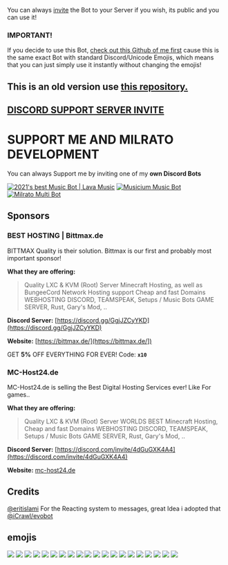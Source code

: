 You can always [invite](https://dc.musicium.eu) the Bot to your Server if you wish, its public and you can use it!

### **IMPORTANT!** 

If you decide to use this Bot, [check out this Github of me first](https://github.com/Tomato6966/Music-Bot-with-Filter) cause this is the same exact Bot with standard Discord/Unicode Emojis, which means that you can just simply use it instantly without changing the emojis!

## **This is an old version use [this repository.](https://github.com/Tomato6966/distube-music-bot/tree/latest-version)**

## [**DISCORD SUPPORT SERVER INVITE**](https://support.milrato.eu)

# SUPPORT ME AND MILRATO DEVELOPMENT

You can always Support me by inviting one of my **own Discord Bots**

[![2021's best Music Bot | Lava Music](https://cdn.discordapp.com/attachments/748533465972080670/817088638780440579/test3.png)](https://lava.milrato.eu)
[![Musicium Music Bot](https://cdn.discordapp.com/attachments/742446682381221938/770055673965707264/test1.png)](https://dc.musicium.eu)
[![Milrato Multi Bot](https://cdn.discordapp.com/attachments/742446682381221938/770056826724679680/test1.png)](https://dc.milrato.eu)

## Sponsors

### BEST HOSTING | Bittmax.de
BITTMAX Quality is their solution.
Bittmax is our first and probably most important sponsor!

**What they are offering:**
> Quality LXC & KVM (Root) Server
> Minecraft Hosting, as well as BungeeCord Network Hosting support
> Cheap and fast Domains
> WEBHOSTING
> DISCORD, TEAMSPEAK, Setups / Music Bots
> GAME SERVER, Rust, Gary's Mod, ..

**Discord Server:**
[https://discord.gg/GgjJZCyYKD](https://discord.gg/GgjJZCyYKD)

**Website:**
[https://bittmax.de/](https://bittmax.de/])

GET **5%** OFF EVERYTHING FOR EVER!
Code: **`x10`**

### MC-Host24.de
MC-Host24.de is selling the Best Digital Hosting Services ever!
Like For games..

**What they are offering:**
> Quality LXC & KVM (Root) Server
> WORLDS BEST Minecraft Hosting,
> Cheap and fast Domains
> WEBHOSTING
> DISCORD, TEAMSPEAK, Setups / Music Bots
> GAME SERVER, Rust, Gary's Mod, ..

**Discord Server:**
[https://discord.com/invite/4dGuGXK4A4](https://discord.com/invite/4dGuGXK4A4)

**Website:**
[mc-host24.de](https://mc-host24.de/user/affiliate/3121])

## Credits

[@eritislami](https://github.com/eritislami/) For the Reacting system to messages, great Idea i adopted that [@iCrawl/evobot](https://github.com/eritislami/evobot)


## emojis

[![](https://cdn.discordapp.com/emojis/770290491731476500.png)](https://cdn.discordapp.com/emojis/770290491731476500.png) 
[![](https://cdn.discordapp.com/emojis/769675858431705109.png)](https://cdn.discordapp.com/emojis/769675858431705109.png) 
[![](https://cdn.discordapp.com/emojis/769933892014440448.png)](https://cdn.discordapp.com/emojis/769933892014440448.png) 
[![](https://cdn.discordapp.com/emojis/769932569235292170.png)](https://cdn.discordapp.com/emojis/769932569235292170.png) 
[![](https://cdn.discordapp.com/emojis/769932441946816542.png)](https://cdn.discordapp.com/emojis/769932441946816542.png) 
[![](https://cdn.discordapp.com/emojis/769932441909067786.png)](https://cdn.discordapp.com/emojis/769932441909067786.png) 
[![](https://cdn.discordapp.com/emojis/769932441967263754.png)](https://cdn.discordapp.com/emojis/769932441967263754.png) 
[![](https://cdn.discordapp.com/emojis/769915194444480542.png)](https://cdn.discordapp.com/emojis/769915194444480542.png) 
[![](https://cdn.discordapp.com/emojis/769912238236106793.png)](https://cdn.discordapp.com/emojis/769912238236106793.png) 
[![](https://cdn.discordapp.com/emojis/769913064194834511.png)](https://cdn.discordapp.com/emojis/769913064194834511.png) 
[![](https://cdn.discordapp.com/emojis/769915194066862080.png)](https://cdn.discordapp.com/emojis/769915194066862080.png) 
[![](https://cdn.discordapp.com/emojis/770266575839952936.png)](https://cdn.discordapp.com/emojis/770266575839952936.png) 
[![](https://cdn.discordapp.com/emojis/769945882120028160.png)](https://cdn.discordapp.com/emojis/769945882120028160.png) 
[![](https://cdn.discordapp.com/emojis/769935094285860894.gif)](https://cdn.discordapp.com/emojis/769935094285860894.gif) 
[![](https://cdn.discordapp.com/emojis/769665713124016128.png)](https://cdn.discordapp.com/emojis/769665713124016128.png) 
[![](https://cdn.discordapp.com/emojis/769940554481532938.png)](https://cdn.discordapp.com/emojis/769940554481532938.png) 
[![](https://cdn.discordapp.com/emojis/770326304473350145.png)](https://cdn.discordapp.com/emojis/770326304473350145.png) 
[![](https://cdn.discordapp.com/emojis/769661787053752400.png)](https://cdn.discordapp.com/emojis/769661787053752400.png) 
[![](https://cdn.discordapp.com/emojis/769938447279456296.png)](https://cdn.discordapp.com/emojis/769938447279456296.png) 
[![](https://cdn.discordapp.com/emojis/770098066552258611.png)](https://cdn.discordapp.com/emojis/770098066552258611.png) 
